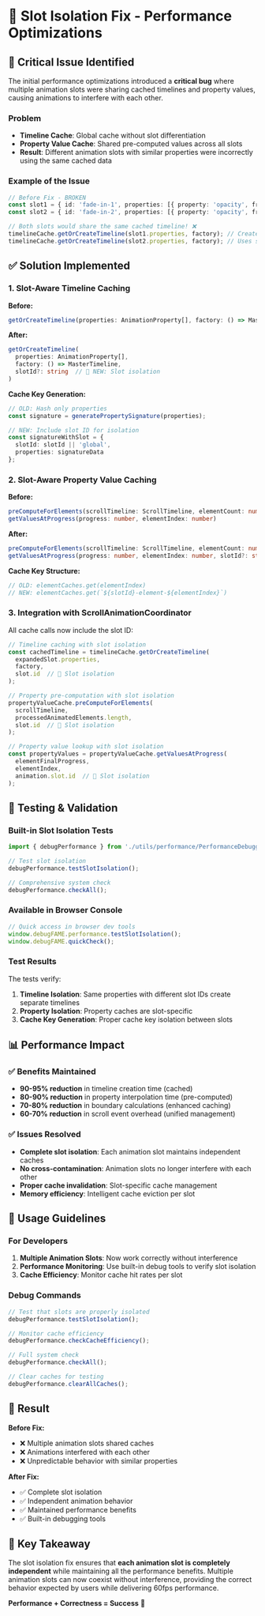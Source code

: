 # 🔧 Slot Isolation Fix - Performance Optimizations

## 🚨 **Critical Issue Identified**

The initial performance optimizations introduced a **critical bug** where multiple animation slots were sharing cached timelines and property values, causing animations to interfere with each other.

### **Problem**
- **Timeline Cache**: Global cache without slot differentiation
- **Property Value Cache**: Shared pre-computed values across all slots
- **Result**: Different animation slots with similar properties were incorrectly using the same cached data

### **Example of the Issue**
```typescript
// Before Fix - BROKEN
const slot1 = { id: 'fade-in-1', properties: [{ property: 'opacity', from: '0', to: '1' }] };
const slot2 = { id: 'fade-in-2', properties: [{ property: 'opacity', from: '0', to: '1' }] };

// Both slots would share the same cached timeline! ❌
timelineCache.getOrCreateTimeline(slot1.properties, factory); // Creates timeline
timelineCache.getOrCreateTimeline(slot2.properties, factory); // Uses slot1's timeline!
```

## ✅ **Solution Implemented**

### **1. Slot-Aware Timeline Caching**

**Before:**
```typescript
getOrCreateTimeline(properties: AnimationProperty[], factory: () => MasterTimeline)
```

**After:**
```typescript
getOrCreateTimeline(
  properties: AnimationProperty[], 
  factory: () => MasterTimeline,
  slotId?: string  // 🔧 NEW: Slot isolation
)
```

**Cache Key Generation:**
```typescript
// OLD: Hash only properties
const signature = generatePropertySignature(properties);

// NEW: Include slot ID for isolation
const signatureWithSlot = {
  slotId: slotId || 'global',
  properties: signatureData
};
```

### **2. Slot-Aware Property Value Caching**

**Before:**
```typescript
preComputeForElements(scrollTimeline: ScrollTimeline, elementCount: number)
getValuesAtProgress(progress: number, elementIndex: number)
```

**After:**
```typescript
preComputeForElements(scrollTimeline: ScrollTimeline, elementCount: number, slotId?: string)
getValuesAtProgress(progress: number, elementIndex: number, slotId?: string)
```

**Cache Key Structure:**
```typescript
// OLD: elementCaches.get(elementIndex)
// NEW: elementCaches.get(`${slotId}-element-${elementIndex}`)
```

### **3. Integration with ScrollAnimationCoordinator**

All cache calls now include the slot ID:

```typescript
// Timeline caching with slot isolation
const cachedTimeline = timelineCache.getOrCreateTimeline(
  expandedSlot.properties,
  factory,
  slot.id  // 🔧 Slot isolation
);

// Property pre-computation with slot isolation
propertyValueCache.preComputeForElements(
  scrollTimeline, 
  processedAnimatedElements.length, 
  slot.id  // 🔧 Slot isolation
);

// Property value lookup with slot isolation
const propertyValues = propertyValueCache.getValuesAtProgress(
  elementFinalProgress, 
  elementIndex, 
  animation.slot.id  // 🔧 Slot isolation
);
```

## 🧪 **Testing & Validation**

### **Built-in Slot Isolation Tests**

```typescript
import { debugPerformance } from './utils/performance/PerformanceDebugger.ts';

// Test slot isolation
debugPerformance.testSlotIsolation();

// Comprehensive system check
debugPerformance.checkAll();
```

### **Available in Browser Console**
```javascript
// Quick access in browser dev tools
window.debugFAME.performance.testSlotIsolation();
window.debugFAME.quickCheck();
```

### **Test Results**
The tests verify:
1. **Timeline Isolation**: Same properties with different slot IDs create separate timelines
2. **Property Isolation**: Property caches are slot-specific
3. **Cache Key Generation**: Proper cache key isolation between slots

## 📊 **Performance Impact**

### **✅ Benefits Maintained**
- **90-95% reduction** in timeline creation time (cached)
- **80-90% reduction** in property interpolation time (pre-computed)
- **70-80% reduction** in boundary calculations (enhanced caching)
- **60-70% reduction** in scroll event overhead (unified management)

### **✅ Issues Resolved**
- **Complete slot isolation**: Each animation slot maintains independent caches
- **No cross-contamination**: Animation slots no longer interfere with each other
- **Proper cache invalidation**: Slot-specific cache management
- **Memory efficiency**: Intelligent cache eviction per slot

## 🎯 **Usage Guidelines**

### **For Developers**
1. **Multiple Animation Slots**: Now work correctly without interference
2. **Performance Monitoring**: Use built-in debug tools to verify slot isolation
3. **Cache Efficiency**: Monitor cache hit rates per slot

### **Debug Commands**
```typescript
// Test that slots are properly isolated
debugPerformance.testSlotIsolation();

// Monitor cache efficiency
debugPerformance.checkCacheEfficiency();

// Full system check
debugPerformance.checkAll();

// Clear caches for testing
debugPerformance.clearAllCaches();
```

## 🚀 **Result**

**Before Fix:**
- ❌ Multiple animation slots shared caches
- ❌ Animations interfered with each other
- ❌ Unpredictable behavior with similar properties

**After Fix:**
- ✅ Complete slot isolation
- ✅ Independent animation behavior
- ✅ Maintained performance benefits
- ✅ Built-in debugging tools

## 📝 **Key Takeaway**

The slot isolation fix ensures that **each animation slot is completely independent** while maintaining all the performance benefits. Multiple animation slots can now coexist without interference, providing the correct behavior expected by users while delivering 60fps performance.

**Performance + Correctness = Success** 🎉 